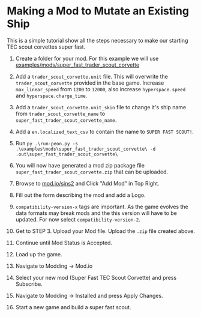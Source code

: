 # Making a Mod to Mutate an Existing Ship

This is a simple tutorial show all the steps necessary to make our starting TEC scout corvettes super fast.

1. Create a folder for your mod. For this example we will use [examples/mods/super_fast_trader_scout_corvette](../examples/mods/super_fast_trader_scout_corvette)

2. Add a `trader_scout_corvette.unit` file. This will overwrite the `trader_scout_corvette` provided in the base game. Increase `max_linear_speed` from `1200` to `12000`, also increase `hyperspace.speed` and `hyperspace.charge_time`.

3. Add a `trader_scout_corvette.unit_skin` file to change it's ship name from `trader_scout_corvette_name` to `super_fast_trader_scout_corvette_name`.

4. Add a `en.localized_text_csv` to contain the name to `SUPER FAST SCOUT!`.

5. Run `py .\run-peon.py -s .\examples\mods\super_fast_trader_scout_corvette\ -d .out\super_fast_trader_scout_corvette\`

6. You will now have generated a mod zip package file `super_fast_trader_scout_corvette.zip` that can be uploaded.

7. Browse to [mod.io/sins2](https://mod.io/g/sins2) and Click "Add Mod" in Top Right.

8. Fill out the form describing the mod and add a Logo.

9. `compatibility-version-x` tags are important. As the game evolves the data formats may break mods and the this version will have to be updated. For now select `compatibility-version-2`.

10. Get to STEP 3. Upload your Mod file. Upload the `.zip` file created above.

11. Continue until Mod Status is Accepted.

12. Load up the game. 

13. Navigate to Modding -> Mod.io

14. Select your new mod (Super Fast TEC Scout Corvette) and press Subscribe.

15. Navigate to Modding -> Installed and press Apply Changes.

16. Start a new game and build a super fast scout.

